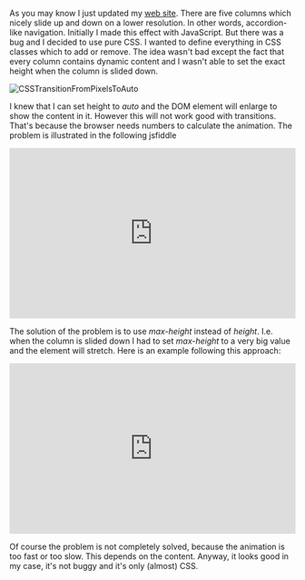 As you may know I just updated my [web site](http://krasimirtsonev.com/main/). There are five columns which nicely slide up and down on a lower resolution. In other words, accordion-like navigation. Initially I made this effect with JavaScript. But there was a bug and I decided to use pure CSS. I wanted to define everything in CSS classes which to add or remove. The idea wasn't bad except the fact that every column contains dynamic content and I wasn't able to set the exact height when the column is slided down. 

![CSSTransitionFromPixelsToAuto](http://krasimirtsonev.com/blog/articles/CSSTransitionFromPixelsToAuto/image.jpg)

I knew that I can set height to *auto* and the DOM element will enlarge to show the content in it. However this will not work good with transitions. That's because the browser needs numbers to calculate the animation. The problem is illustrated in the following jsfiddle

<iframe width="100%" height="300" src="http://jsfiddle.net/krasimir/B73Dv/2/embedded/result,js,html,css/" allowfullscreen="allowfullscreen" frameborder="0"></iframe>

The solution of the problem is to use *max-height* instead of *height*. I.e. when the column is slided down I had to set *max-height* to a very big value and the element will stretch. Here is an example following this approach:

<iframe width="100%" height="300" src="http://jsfiddle.net/krasimir/a3Nqn/3/embedded/result,js,html,css/" allowfullscreen="allowfullscreen" frameborder="0"></iframe>

Of course the problem is not completely solved, because the animation is too fast or too slow. This depends on the content. Anyway, it looks good in my case, it's not buggy and it's only (almost) CSS.